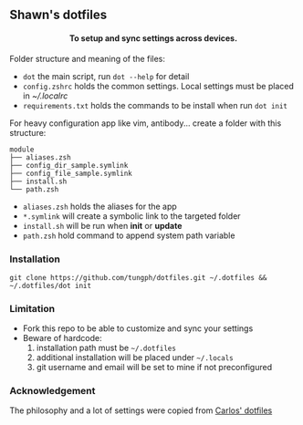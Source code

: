 ## Shawn's dotfiles
<div align="center">
<h4>To setup and sync settings across devices.</h4>
</div>

Folder structure and meaning of the files:
 - `dot` the main script, run `dot --help` for detail
 - `config.zshrc` holds the common settings. Local settings must be placed in *~/.localrc*
 - `requirements.txt` holds the commands to be install when run `dot init`

For heavy configuration app like vim, antibody... create a folder with this structure:
```text
module
├── aliases.zsh
├── config_dir_sample.symlink
├── config_file_sample.symlink
├── install.sh
└── path.zsh
```
- `aliases.zsh` holds the aliases for the app
- `*.symlink` will create a symbolic link to the targeted folder
- `install.sh` will be run when **init** or **update**
- `path.zsh` hold command to append system path variable


### Installation
```shell script
git clone https://github.com/tungph/dotfiles.git ~/.dotfiles && ~/.dotfiles/dot init
```

### Limitation
- Fork this repo to be able to customize and sync your settings
- Beware of hardcode:
  1. installation path must be `~/.dotfiles`
  1. additional installation will be placed under `~/.locals`
  1. git username and email will be set to mine if not preconfigured


### Acknowledgement
The philosophy and a lot of settings were copied from [Carlos' dotfiles](https://github.com/caarlos0/dotfiles)
